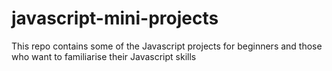 # javascript-mini-projects
This repo contains some of the Javascript projects for beginners and those who want to familiarise their Javascript skills
